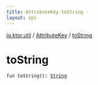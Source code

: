 ```yaml
---
title: AttributeKey.toString - 
layout: api
---
```


<div class='api-docs-breadcrumbs'><a href="../index.html">io.ktor.util</a> / <a href="index.html">AttributeKey</a> / <a href="./to-string.html">toString</a></div>

# toString

<div class="signature"><code><span class="keyword">fun </span><span class="identifier">toString</span><span class="symbol">(</span><span class="symbol">)</span><span class="symbol">: </span><a href="https://kotlinlang.org/api/latest/jvm/stdlib/kotlin/-string/index.html"><span class="identifier">String</span></a></code></div>
